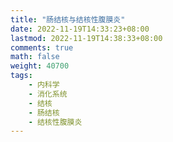 ```yaml
---
title: "肠结核与结核性腹膜炎"
date: 2022-11-19T14:33:23+08:00
lastmod: 2022-11-19T14:38:33+08:00
comments: true
math: false
weight: 40700
tags:
    - 内科学
    - 消化系统
    - 结核
    - 肠结核
    - 结核性腹膜炎
---
```


